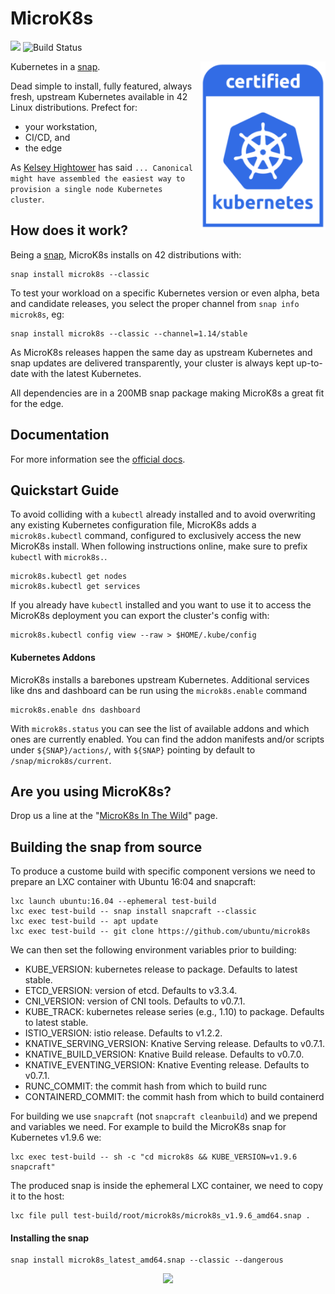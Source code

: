 # MicroK8s

![](https://img.shields.io/badge/Kubernetes-1.15-326de6.svg) ![Build Status](https://travis-ci.org/ubuntu/microk8s.svg?branch=master)

<img src="/docs/images/certified_kubernetes_color-222x300.png" align="right" width="200px">Kubernetes in a [snap](https://snapcraft.io/).

Dead simple to install, fully featured, always fresh, upstream Kubernetes available in 42 Linux distributions. Prefect for:

- your workstation,
- CI/CD, and
- the edge

As [Kelsey Hightower](https://twitter.com/kelseyhightower/status/1120834594138406912) has said `... Canonical might have assembled the easiest way to provision a single node Kubernetes cluster`.

## How does it work?

Being a [snap](https://snapcraft.io/microk8s), MicroK8s installs on 42 distributions with:

```
snap install microk8s --classic
```

To test your workload on a specific Kubernetes version or even alpha, beta and candidate releases, you select the proper channel from `snap info microk8s`, eg:
```
snap install microk8s --classic --channel=1.14/stable
```

As MicroK8s releases happen the same day as upstream Kubernetes and snap updates are delivered transparently, your cluster is always kept up-to-date with the latest Kubernetes.

All dependencies are in a 200MB snap package making MicroK8s a great fit for the edge.


## Documentation

For more information see the [official docs](https://microk8s.io/docs/).

## Quickstart Guide

To avoid colliding with a `kubectl` already installed and to avoid overwriting any existing Kubernetes configuration file, MicroK8s adds a `microk8s.kubectl` command, configured to exclusively access the new MicroK8s install. When following instructions online, make sure to prefix `kubectl` with `microk8s.`.

```
microk8s.kubectl get nodes
microk8s.kubectl get services
```

If you already have `kubectl` installed and you want to use it to access the MicroK8s deployment you can export the cluster's config with:

```
microk8s.kubectl config view --raw > $HOME/.kube/config
```

#### Kubernetes Addons

MicroK8s installs a barebones upstream Kubernetes. Additional services like dns and dashboard can be run using the `microk8s.enable` command

```
microk8s.enable dns dashboard
```


With `microk8s.status` you can see the list of available addons and which ones are currently enabled. You can find the addon manifests and/or scripts under `${SNAP}/actions/`, with `${SNAP}` pointing by default to `/snap/microk8s/current`.

## Are you using MicroK8s?

Drop us a line at the "[MicroK8s In The Wild](docs/community.md)" page.


## Building the snap from source

To produce a custome build with specific component versions we need to prepare an LXC container with Ubuntu 16:04 and snapcraft:
```
lxc launch ubuntu:16.04 --ephemeral test-build
lxc exec test-build -- snap install snapcraft --classic
lxc exec test-build -- apt update
lxc exec test-build -- git clone https://github.com/ubuntu/microk8s
```

We can then set the following environment variables prior to building:
 - KUBE_VERSION: kubernetes release to package. Defaults to latest stable.
 - ETCD_VERSION: version of etcd. Defaults to v3.3.4.
 - CNI_VERSION: version of CNI tools. Defaults to v0.7.1.
 - KUBE_TRACK: kubernetes release series (e.g., 1.10) to package. Defaults to latest stable.
 - ISTIO_VERSION: istio release. Defaults to v1.2.2.
 - KNATIVE_SERVING_VERSION: Knative Serving release. Defaults to v0.7.1.
 - KNATIVE_BUILD_VERSION: Knative Build release. Defaults to v0.7.0.
 - KNATIVE_EVENTING_VERSION: Knative Eventing release. Defaults to v0.7.1.
 - RUNC_COMMIT: the commit hash from which to build runc
 - CONTAINERD_COMMIT: the commit hash from which to build containerd

For building we use `snapcraft` (not `snapcraft cleanbuild`) and we prepend and variables we need. For example to build the MicroK8s snap for Kubernetes v1.9.6 we:
```
lxc exec test-build -- sh -c "cd microk8s && KUBE_VERSION=v1.9.6 snapcraft"
```

The produced snap is inside the ephemeral LXC container, we need to copy it to the host:
```
lxc file pull test-build/root/microk8s/microk8s_v1.9.6_amd64.snap .
```

#### Installing the snap
```
snap install microk8s_latest_amd64.snap --classic --dangerous
```

<p align="center">
  <img src="https://assets.ubuntu.com/v1/9309d097-MicroK8s_SnapStore_icon.svg" width="150px">
</p>
